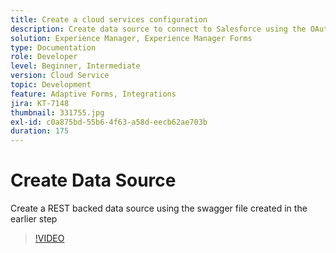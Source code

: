 ```yaml
---
title: Create a cloud services configuration
description: Create data source to connect to Salesforce using the OAuth credentials
solution: Experience Manager, Experience Manager Forms
type: Documentation
role: Developer
level: Beginner, Intermediate
version: Cloud Service
topic: Development
feature: Adaptive Forms, Integrations
jira: KT-7148
thumbnail: 331755.jpg
exl-id: c0a875bd-55b6-4f63-a58d-eecb62ae703b
duration: 175
---
```

# Create Data Source

Create a REST backed data source using the swagger file created in the earlier step

>[!VIDEO](https://video.tv.adobe.com/v/331755?quality=12&learn=on)
